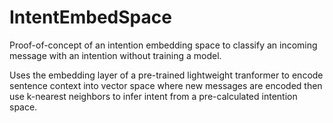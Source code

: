 # IntentEmbedSpace

Proof-of-concept of an intention embedding space to classify an incoming message with an intention without training a model.

Uses the embedding layer of a pre-trained lightweight tranformer to encode sentence context into vector space where new messages are encoded then use k-nearest neighbors to infer intent from a pre-calculated intention space.
